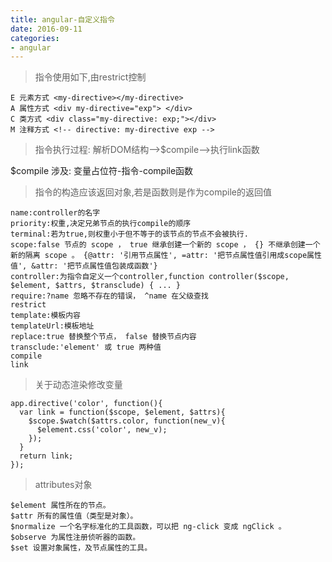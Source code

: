 ```yaml
---
title: angular-自定义指令
date: 2016-09-11
categories: 
- angular
---
```



> 指令使用如下,由restrict控制
 
```
E 元素方式 <my-directive></my-directive>
A 属性方式 <div my-directive="exp"> </div>
C 类方式 <div class="my-directive: exp;"></div>
M 注释方式 <!-- directive: my-directive exp -->
```

> 指令执行过程: 解析DOM结构-->$compile-->执行link函数

$compile 涉及: 变量占位符-指令-compile函数

> 指令的构造应该返回对象,若是函数则是作为compile的返回值

```
name:controller的名字
priority:权重,决定兄弟节点的执行compile的顺序
terminal:若为true,则权重小于但不等于的该节点的节点不会被执行.
scope:false 节点的 scope ， true 继承创建一个新的 scope ， {} 不继承创建一个新的隔离 scope 。 {@attr: '引用节点属性', =attr: '把节点属性值引用成scope属性值', &attr: '把节点属性值包装成函数'}
controller:为指令自定义一个controller,function controller($scope, $element, $attrs, $transclude) { ... }
require:?name 忽略不存在的错误， ^name 在父级查找
restrict
template:模板内容
templateUrl:模板地址
replace:true 替换整个节点， false 替换节点内容
transclude:'element' 或 true 两种值 
compile
link
```

> 关于动态渲染修改变量

```
app.directive('color', function(){
  var link = function($scope, $element, $attrs){
    $scope.$watch($attrs.color, function(new_v){
      $element.css('color', new_v);
    });
  }
  return link;
});
```

> attributes对象

```
$element 属性所在的节点。
$attr 所有的属性值（类型是对象）。
$normalize 一个名字标准化的工具函数，可以把 ng-click 变成 ngClick 。
$observe 为属性注册侦听器的函数。
$set 设置对象属性，及节点属性的工具。
```


